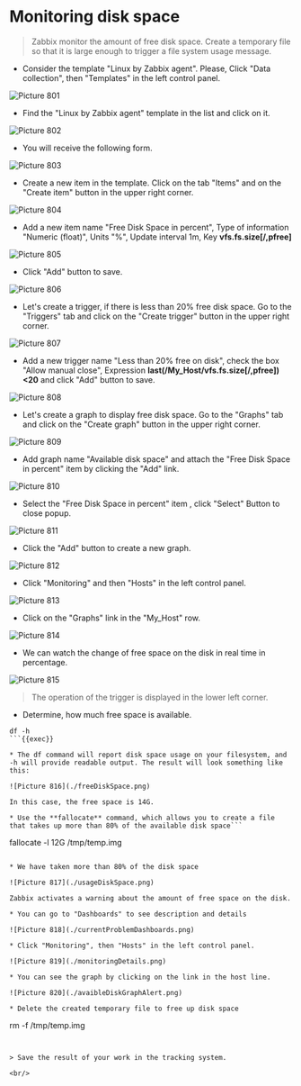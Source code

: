 # Monitoring disk space


> Zabbix monitor the amount of free disk space. Create a temporary file so that it is large enough to trigger a file system usage message.

* Consider the template "Linux by Zabbix agent". Please, Click "Data collection", then "Templates" in the left control panel.

![Picture 801](./dataCollectionTemplates.png)

* Find the "Linux by Zabbix agent" template in the list and click on it.

![Picture 802](./linuxZabbixAgentTemplate.png)

* You will receive the following form.

![Picture 803](./linuxZabbixAgentForm.png)

* Сreate a new item in the template. Click on the tab "Items" and on the "Create item" button in the upper right corner.

![Picture 804](./createNewItem.png)

* Add a new item name "Free Disk Space in percent", Type of information "Numeric (float)", Units "%", Update interval 1m, Key **vfs.fs.size[/,pfree]**

![Picture 805](./freeDiskSpaceItem.png)

* Click "Add" button to save.

![Picture 806](./freeDiskSpaceAdd.png)

* Let's create a trigger, if there is less than 20% free disk space. Go to the "Triggers" tab and click on the "Create trigger" button in the upper right corner.

![Picture 807](./createTrigger.png)

* Add a new trigger name "Less than 20% free on disk", check the box "Allow manual close", Expression **last(/My_Host/vfs.fs.size[/,pfree])<20** and click "Add" button to save.

![Picture 808](./freeDiskSpaceTrigger.png)

* Let's create a graph to display free disk space. Go to the "Graphs" tab and click on the "Create graph" button in the upper right corner.

![Picture 809](./createGraph.png)

* Add graph name "Available disk space" and attach the "Free Disk Space in percent" item by clicking the "Add" link.

![Picture 810](./createNewGraph.png)

* Select the "Free Disk Space in percent" item , click "Select" Button to close popup.

![Picture 811](./selectFreeDiskSpaceItem.png)

* Click the "Add" button to create a new graph.

![Picture 812](./addNewGraph.png)

* Click "Monitoring" and then "Hosts" in the left control panel.

![Picture 813](./monitoringHosts.png)

* Click on the "Graphs" link in the "My_Host" row.

![Picture 814](./monitoringHostGraphs.png)

* We can watch the change of free space on the disk in real time in percentage.

![Picture 815](./avaibleDiskGraph.png)

> The operation of the trigger is displayed in the lower left corner.

* Determine, how much free space is available.
```
df -h
```{{exec}}

* The df command will report disk space usage on your filesystem, and -h will provide readable output. The result will look something like this:

![Picture 816](./freeDiskSpace.png)

In this case, the free space is 14G.

* Use the **fallocate** command, which allows you to create a file that takes up more than 80% of the available disk space```
```
fallocate -l 12G /tmp/temp.img
```{{exec}}

* We have taken more than 80% of the disk space

![Picture 817](./usageDiskSpace.png)

Zabbix activates a warning about the amount of free space on the disk.

* You can go to "Dashboards" to see description and details

![Picture 818](./currentProblemDashboards.png)

* Click "Monitoring", then "Hosts" in the left control panel.

![Picture 819](./monitoringDetails.png)

* You can see the graph by clicking on the link in the host line.

![Picture 820](./avaibleDiskGraphAlert.png)

* Delete the created temporary file to free up disk space
```
rm -f /tmp/temp.img
```{{exec}}


> Save the result of your work in the tracking system.

<br/>
